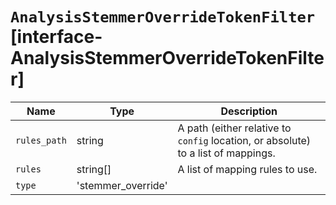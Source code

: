 # `AnalysisStemmerOverrideTokenFilter` [interface-AnalysisStemmerOverrideTokenFilter]

| Name | Type | Description |
| - | - | - |
| `rules_path` | string | A path (either relative to `config` location, or absolute) to a list of mappings. |
| `rules` | string[] | A list of mapping rules to use. |
| `type` | 'stemmer_override' | &nbsp; |
